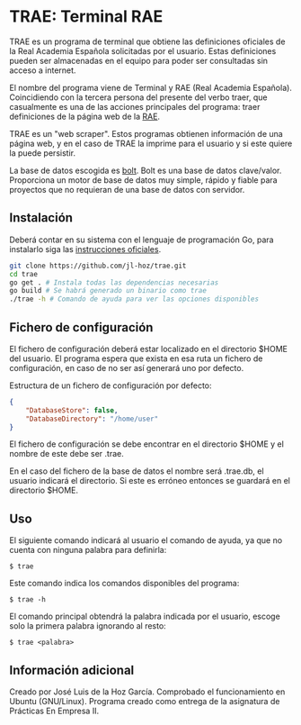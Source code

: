 # TRAE: Terminal RAE

TRAE es un programa de terminal que obtiene las definiciones oficiales de la Real Academia Española solicitadas por el usuario. Estas definiciones pueden ser almacenadas en el equipo para poder ser consultadas sin acceso a internet.

El nombre del programa viene de Terminal y RAE (Real Academia Española). Coincidiendo con la tercera persona del presente del verbo traer, que casualmente es una de las acciones principales del programa: traer definiciones de la página web de la [RAE](https://www.rae.es).

TRAE es un "web scraper". Estos programas obtienen información de una página web, y en el caso de TRAE la imprime para el usuario y si este quiere la puede persistir.

La base de datos escogida es [bolt](https://github.com/boltdb/bolt). Bolt es una base de datos clave/valor. Proporciona un motor de base de datos muy simple, rápido y fiable para proyectos que no requieran de una base de datos con servidor.

## Instalación

Deberá contar en su sistema con el lenguaje de programación Go, para instalarlo siga las [instrucciones oficiales](https://go.dev/doc/install).

```sh
git clone https://github.com/jl-hoz/trae.git
cd trae
go get . # Instala todas las dependencias necesarias
go build # Se habrá generado un binario como trae
./trae -h # Comando de ayuda para ver las opciones disponibles
```

## Fichero de configuración

El fichero de configuración deberá estar localizado en el directorio $HOME del usuario. El programa espera que exista en esa ruta un fichero de configuración, en caso de no ser así generará uno por defecto.

Estructura de un fichero de configuración por defecto:

```json
{
    "DatabaseStore": false,
    "DatabaseDirectory": "/home/user"
}
```

El fichero de configuración se debe encontrar en el directorio $HOME y el nombre de este debe ser .trae.

En el caso del fichero de la base de datos el nombre será .trae.db, el usuario indicará el directorio. Si este es erróneo entonces se guardará en el directorio $HOME.

## Uso

El siguiente comando indicará al usuario el comando de ayuda, ya que no cuenta con ninguna palabra para definirla:

    $ trae

Este comando indica los comandos disponibles del programa:

    $ trae -h

El comando principal obtendrá la palabra indicada por el usuario, escoge solo la primera palabra ignorando al resto:

    $ trae <palabra>

## Información adicional

Creado por José Luis de la Hoz García.
Comprobado el funcionamiento en Ubuntu (GNU/Linux).
Programa creado como entrega de la asignatura de Prácticas En Empresa II.